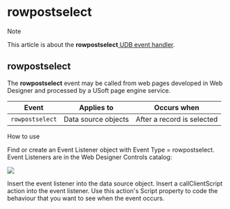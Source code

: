 # rowpostselect



> [!NOTE]
> This article is about the **rowpostselect**[ UDB event handler](/docs/Web%20and%20app%20UIs/UDB%20Events).

## **rowpostselect**

The **rowpostselect** event may be called from web pages developed in Web Designer and processed by a USoft page engine service.

|**Event**|**Applies to**|**Occurs when**|
|--------|--------|--------|
|`rowpostselect`|Data source objects|After a record is selected|



How to use

Find or create an Event Listener object with Event Type = rowpostselect. Event Listeners are in the Web Designer Controls catalog:

![](/api/Web%20and%20app%20UIs/UDB%20Events/assets/ff8672be-ff07-426e-ba7e-0ecf37444b63.png)

Insert the event listener into the data source object. Insert a callClientScript action into the event listener. Use this action's Script property to code the behaviour that you want to see when the event occurs.